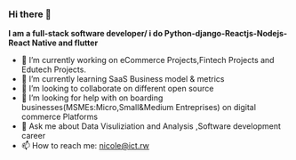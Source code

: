 ### Hi there 👋


**I am a full-stack software developer/ i do Python-django-Reactjs-Nodejs-React Native and flutter** 

- 🔭 I’m currently working on eCommerce Projects,Fintech Projects and Edutech Projects.
- 🌱 I’m currently learning SaaS Business model & metrics
- 👯 I’m looking to collaborate on different open source
- 🤔 I’m looking for help with on boarding businesses(MSMEs:Micro,Small&Medium Entreprises) on digital commerce Platforms 
- 💬 Ask me about Data Visuliziation and Analysis ,Software development career
- 📫 How to reach me: nicole@ict.rw
